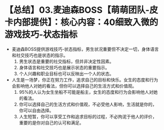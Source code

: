 # 【总结】03.麦迪森BOSS【萌萌团队-皮卡内部提供】：核心内容：40细致入微的游戏技巧-状态指标

-   麦迪森BOSS提供游戏技巧-状态指标，男生状况重要但不决定一切，身体语言和社交技巧也是状态的指示。
    1.  男生状态是重要的社交指标，但并非决定性因素。
    2.  身体语言和社交技巧也是展示状态的重要指示。
    3.  个人兴趣和职业目标也可以反映出一个人的状态。
-   人生是一场梦，你正在努力工作，追求自己的目标和快乐。女生的态度和行为会影响他人对她的看法，但你可以选择自己的生活方式和价值观。
    1.  95%的人认为女生坐船不可能是船主，女生的态度和行为会影响他人对她的看法。
    2.  你可以选择自己的生活方式和价值观，不必受他人影响，生活就是你的，你可以自由选择。
    3.  人生短暂，你可以享受工作和追求目标的过程，不必拘泥于他人的评价，重要的是你对自己的认可和满足。